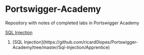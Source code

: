 # Portswigger-Academy

Repository with notes of completed labs in Portswigger Academy

[SQL Injection](https://github.com/ricard0lopes/Portswigger-Academy/tree/master/Sql-Injection)

<ol>
  <li> [SQL Injection](https://github.com/ricard0lopes/Portswigger-Academy/tree/master/Sql-Injection/Apprentice) </li>
</ol>
